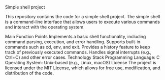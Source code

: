 Simple shell project

This repository contains the code for a simple shell project. The simple shell is a command-line interface that allows users to execute various commands and interact with the operating system.

Main Function Points
Implements a basic shell functionality, including command parsing, execution, and error handling.
Supports built-in commands such as cd, env, and exit.
Provides a history feature to keep track of previously executed commands.
Handles signal interrupts (e.g., Ctrl+C) and other error cases.
Technology Stack
Programming Language: C
Operating System: Unix-based (e.g., Linux, macOS)
License
The project is licensed under the MIT License, which allows for free use, modification, and distribution of the code.
